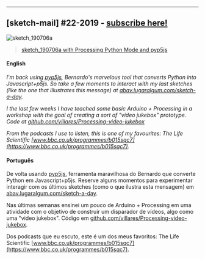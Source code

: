 ---

## [sketch-mail] #22-2019 - [subscribe here!](/sketch-mail)

![sketch_190706a](https://raw.githubusercontent.com/villares/sketch-a-day/master/2019/sketch_190706a/7566.png)

> [sketch_190706a with Processing Python Mode and pyp5js](https://github.com/villares/sketch-a-day/tree/master/2019/sketch_190706a)

#### English

*I'm back using [pyp5js](https:/github.com/berinhard/pyp5js), Bernardo's marvelous tool that converts Python into Javascript+p5js. So take a few moments to interact with my last sketches (like the one that illustrates this message) at [abav.lugaralgum.com/sketch-a-day](https:abav.lugaralgum.com/sketch-a-day).*

*I the last few weeks I have teached some basic Arduino + Processing in a workshop with the goal of creating a sort of "video jukebox" prototype. Code at [github.com/villares/Processing-video-jukebox](http://github.com/villares/Processing-video-jukebox)*

*From the podcasts I use to listen, this is one of my favourites: The Life Scientific [www.bbc.co.uk/programmes/b015sqc7](https://www.bbc.co.uk/programmes/b015sqc7).*


#### Português

De volta usando [pyp5js](https:/github.com/berinhard/pyp5js), ferramenta maravilhosa do Bernardo que converte Python em Javascript+p5js. Reserve alguns momentos para experimentar interagir com os últimos sketches (como o que ilustra esta mensagem) em [abav.lugaralgum.com/sketch-a-day](https:abav.lugaralgum.com/sketch-a-day).

Nas últimas semanas ensinei um pouco de Arduino + Processing em uma atividade com o objetivo de construir um disparador de vídeos, algo como uma "video jukebox". Código em [github.com/villares/Processing-video-jukebox](http://github.com/villares/Processing-video-jukebox).

Dos podcasts que eu escuto, este é um dos meus favoritos: The Life Scientific [www.bbc.co.uk/programmes/b015sqc7](https://www.bbc.co.uk/programmes/b015sqc7).
